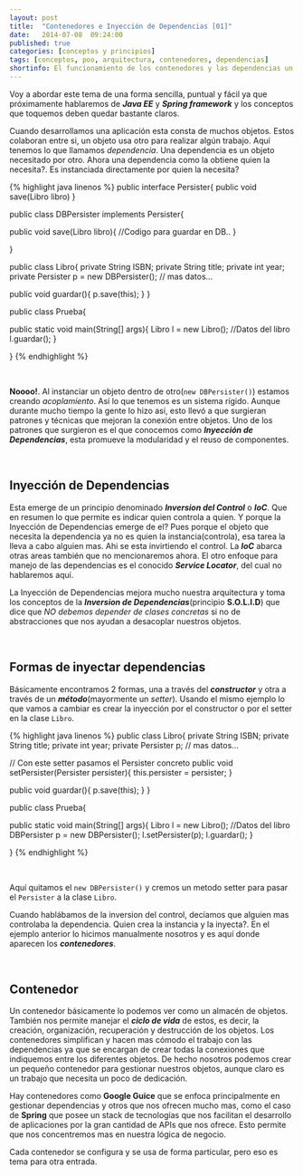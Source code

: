 ```yaml
---
layout: post
title:  "Contenedores e Inyección de Dependencias [01]"
date:   2014-07-08  09:24:00
published: true
categories: [conceptos y principios]
tags: [conceptos, poo, arquitectura, contenedores, dependencias]
shortinfo: El funcionamiento de los contenedores y las dependencias un tema imprecindible para un buen desarrollador de software.
---
```


Voy a abordar este tema de una forma sencilla, puntual y fácil ya que próximamente hablaremos de _**Java EE**_ y _**Spring framework**_ y los conceptos que toquemos deben quedar bastante claros.

Cuando desarrollamos una aplicación esta consta de muchos objetos. Estos colaboran entre si, un objeto usa otro para realizar algún trabajo. Aquí tenemos lo que llamamos _dependencia_. Una dependencia es un objeto necesitado por otro. Ahora una dependencia como la obtiene quien la necesita?. Es instanciada directamente por quien la necesita?

{% highlight java linenos %}
public interface Persister{
   public void save(Libro libro)
}

public class DBPersister implements Persister{

   public void save(Libro libro){
      //Codigo para guardar en DB..
   }

}

public class Libro{
   private String ISBN;
   private String title;
   private int year;
   private Persister p = new DBPersister();
   // mas datos...

   public void guardar(){
      p.save(this);
   }
}

public class Prueba{

   public static void main(String[] args){
      Libro l = new Libro(); //Datos del libro
      l.guardar();
   }

}
{% endhighlight %}

&nbsp;

**Noooo!**. Al instanciar un objeto dentro de otro(`new DBPersister()`) estamos creando _acoplamiento_. Así lo que tenemos es un sistema rígido. Aunque durante mucho tiempo la gente lo hizo así, esto llevó a que surgieran patrones y técnicas que mejoran la conexión entre objetos. Uno de los patrones que surgieron es el que conocemos como **_Inyección de Dependencias_**, esta promueve la modularidad y el reuso de componentes.

&nbsp;

## Inyección de Dependencias

Esta emerge de un principio denominado **_Inversion del Control_** o **_IoC_**. Que en resumen lo que permite es indicar quien controla a quien. Y porque la Inyección de Dependencias emerge de el? Pues porque el objeto que necesita la dependencia ya no es quien la instancia(controla), esa tarea la lleva a cabo alguien mas. Ahi se esta invirtiendo el control. La _**IoC**_ abarca otras areas también que no mencionaremos ahora.
El otro enfoque para manejo de las dependencias es el conocido _**Service Locator**_, del cual no hablaremos aquí.

La Inyección de Dependencias mejora mucho nuestra arquitectura y toma los conceptos de la **_Inversion de Dependencias_**(principio **S.O.L.I.D**) que dice que _NO debemos depender de clases concretas_ si no de abstracciones que nos ayudan a desacoplar nuestros objetos.

&nbsp;

## Formas de inyectar dependencias

Básicamente encontramos 2 formas, una a través del _**constructor**_ y otra a través de un _**método**_(mayormente un _setter_). Usando el mismo ejemplo lo que vamos a cambiar es crear la inyección por el constructor o por el setter en la clase `Libro`.

{% highlight java linenos %}
public class Libro{
   private String ISBN;
   private String title;
   private int year;
   private Persister p;
   // mas datos...

   // Con este setter pasamos el Persister concreto
   public void setPersister(Persister persister){
      this.persister = persister;
   }

   public void guardar(){
      p.save(this);
   }
}

public class Prueba{

   public static void main(String[] args){
      Libro l = new Libro(); //Datos del libro
      DBPersister p = new DBPersister();
      l.setPersister(p);
      l.guardar();
   }

}
{% endhighlight %}

&nbsp;

Aquí quitamos el `new DBPersister()` y cremos un metodo setter para pasar el `Persister` a la clase `Libro`.

Cuando hablábamos de la inversion del control, decíamos que alguien mas controlaba la dependencia. Quien crea la instancia y la inyecta?. En el ejemplo anterior lo hicimos manualmente nosotros y es aquí donde aparecen los _**contenedores**_.

&nbsp;

## Contenedor

Un contenedor básicamente lo podemos ver como un almacén de objetos. También nos permite manejar el _**ciclo de vida**_ de estos, es decir, la creación, organización, recuperación y destrucción de los objetos. Los contenedores simplifican y hacen mas cómodo el trabajo con las dependencias ya que se encargan de crear todas la conexiones que indiquemos entre los diferentes objetos. De hecho nosotros podemos crear un pequeño contenedor para gestionar nuestros objetos, aunque claro es un trabajo que necesita un poco de dedicación.

Hay contenedores como **Google Guice** que se enfoca principalmente en gestionar dependencias y otros que nos ofrecen mucho mas, como el caso de **Spring** que posee un stack de tecnologías que nos facilitan el desarrollo de aplicaciones por la gran cantidad de APIs que nos ofrece. Esto permite que nos concentremos mas en nuestra lógica de negocio.

Cada contenedor se configura y se usa de forma particular, pero eso es tema para otra entrada.